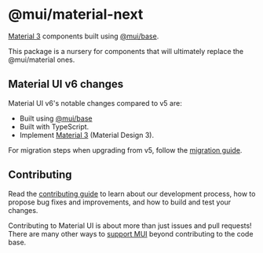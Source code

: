 # @mui/material-next

[Material 3](https://m3.material.io/) components built using [@mui/base](https://mui.com/base-ui/getting-started/overview/).

This package is a nursery for components that will ultimately replace the @mui/material ones.

## Material UI v6 changes

Material UI v6's notable changes compared to v5 are:

- Built using [@mui/base](https://mui.com/base-ui/getting-started/overview/)
- Built with TypeScript.
- Implement [Material 3](https://m3.material.io/) (Material Design 3).

For migration steps when upgrading from v5, follow the [migration guide](/packages/mui-material-next/migration.md).

## Contributing

Read the [contributing guide](/CONTRIBUTING.md) to learn about our development process, how to propose bug fixes and improvements, and how to build and test your changes.

Contributing to Material UI is about more than just issues and pull requests!
There are many other ways to [support MUI](https://mui.com/material-ui/getting-started/faq/#mui-is-awesome-how-can-i-support-the-project) beyond contributing to the code base.
